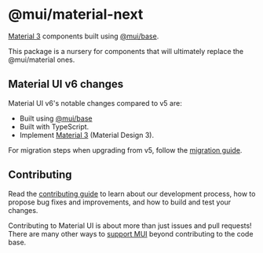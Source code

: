 # @mui/material-next

[Material 3](https://m3.material.io/) components built using [@mui/base](https://mui.com/base-ui/getting-started/overview/).

This package is a nursery for components that will ultimately replace the @mui/material ones.

## Material UI v6 changes

Material UI v6's notable changes compared to v5 are:

- Built using [@mui/base](https://mui.com/base-ui/getting-started/overview/)
- Built with TypeScript.
- Implement [Material 3](https://m3.material.io/) (Material Design 3).

For migration steps when upgrading from v5, follow the [migration guide](/packages/mui-material-next/migration.md).

## Contributing

Read the [contributing guide](/CONTRIBUTING.md) to learn about our development process, how to propose bug fixes and improvements, and how to build and test your changes.

Contributing to Material UI is about more than just issues and pull requests!
There are many other ways to [support MUI](https://mui.com/material-ui/getting-started/faq/#mui-is-awesome-how-can-i-support-the-project) beyond contributing to the code base.
